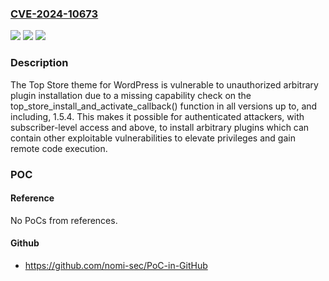 ### [CVE-2024-10673](https://cve.mitre.org/cgi-bin/cvename.cgi?name=CVE-2024-10673)
![](https://img.shields.io/static/v1?label=Product&message=Top%20Store&color=blue)
![](https://img.shields.io/static/v1?label=Version&message=*%3C%3D%201.5.4%20&color=brighgreen)
![](https://img.shields.io/static/v1?label=Vulnerability&message=CWE-862%20Missing%20Authorization&color=brighgreen)

### Description

The Top Store theme for WordPress is vulnerable to unauthorized arbitrary plugin installation due to a missing capability check on the top_store_install_and_activate_callback() function in all versions up to, and including, 1.5.4. This makes it possible for authenticated attackers, with subscriber-level access and above, to install arbitrary plugins which can contain other exploitable vulnerabilities to elevate privileges and gain remote code execution.

### POC

#### Reference
No PoCs from references.

#### Github
- https://github.com/nomi-sec/PoC-in-GitHub

